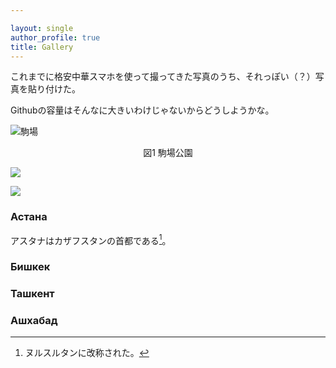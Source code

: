 ```yaml
---

layout: single
author_profile: true
title: Gallery
---
```



これまでに格安中華スマホを使って撮ってきた写真のうち、それっぽい（？）写真を貼り付けた。

Githubの容量はそんなに大きいわけじゃないからどうしようかな。

![駒場](https://pbs.twimg.com/media/ErB1OH0VgAEIZ-6.jpg "図1 駒場公園")
<center>図1 駒場公園</center>

![](https://pbs.twimg.com/media/EoXRfopU0AAmXKI?format=jpg)

![](https://pbs.twimg.com/media/EmrOqwhVcAAUeI6?format=jpg)
### Астана
アスタナはカザフスタンの首都である[^mumu]。

[^mumu]: ヌルスルタンに改称された。

### Бишкек

### Ташкент

### Ашхабад


